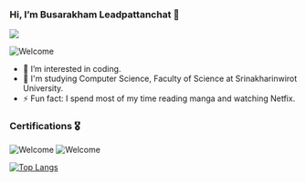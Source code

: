 ### Hi, I’m Busarakham Leadpattanchat 👋
![](https://komarev.com/ghpvc/?username=Toffy2666&color=red)

<img src="https://user-images.githubusercontent.com/76203876/155095926-ea42a853-3866-4e6d-8f6d-4ab95a067413.png" alt="Welcome" />


- 👀 I’m interested in coding.
- 🌱 I'm studying Computer Science, Faculty of Science at Srinakharinwirot University.
- ⚡ Fun fact: I spend most of my time reading manga and watching Netfix.


### Certifications 🎖️
<img src="https://user-images.githubusercontent.com/76203876/155095926-ea42a853-3866-4e6d-8f6d-4ab95a067413.png" alt="Welcome" />
<img src="https://user-images.githubusercontent.com/76203876/155095926-ea42a853-3866-4e6d-8f6d-4ab95a067413.png" alt="Welcome" />

  [![Top Langs](https://github-readme-stats.vercel.app/api/top-langs/?username=Toffy266&layout=compact&theme=radical)](https://github.com/anuraghazra/github-readme-stats)
  
<!---
Toffy266/Toffy266 is a ✨ special ✨ repository because its `README.md` (this file) appears on your GitHub profile.
You can click the Preview link to take a look at your changes.
--->

